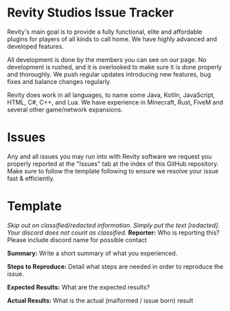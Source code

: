 # Revity Studios Issue Tracker
Revity's main goal is to provide a fully functional, elite and affordable plugins for players of all kinds to call home. We have highly advanced and developed features.

All development is done by the members you can see on our page. No development is rushed, and it is overlooked to make sure it is done properly and thoroughly. We push regular updates introducing new features, bug fixes and balance changes regularly.

Revity does work in all languages, to name some Java, Kotlin, JavaScript, HTML, C#, C++, and Lua. We have experience in Minecraft, Rust, FiveM and several other game/network expansions.

# Issues

Any and all issues you may run into with Revity software we request you properly reported at the "Issues" tab at the index of this GitHub repository. Make sure to follow the template following to ensure we resolve your issue fast & efficiently.

# Template

*Skip out on classified/redacted information. Simply put the text [redacted]. Your discord does not count as classified.*
**Reporter:**
Who is reporting this? Please include discord name for possible contact

**Summary:**
Write a short summary of what you experienced.

**Steps to Reproduce:** 
Detail what steps are needed in order to reproduce the issue.

**Expected Results:**
What are the expected results?

**Actual Results:**
What is the actual (malformed / issue born) result
